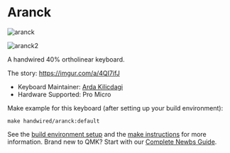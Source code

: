 # Aranck

![aranck](https://i.imgur.com/IWfovI2l.jpg)

![aranck2](https://i.imgur.com/rrhEhQZl.jpg)

A handwired 40% ortholinear keyboard.

The story: https://imgur.com/a/4QI7ifJ

* Keyboard Maintainer: [Arda Kilicdagi](https://github.com/ardakilic)
* Hardware Supported: Pro Micro

Make example for this keyboard (after setting up your build environment):

    make handwired/aranck:default

See the [build environment setup](https://docs.qmk.fm/#/getting_started_build_tools) and the [make instructions](https://docs.qmk.fm/#/getting_started_make_guide) for more information. Brand new to QMK? Start with our [Complete Newbs Guide](https://docs.qmk.fm/#/newbs).
